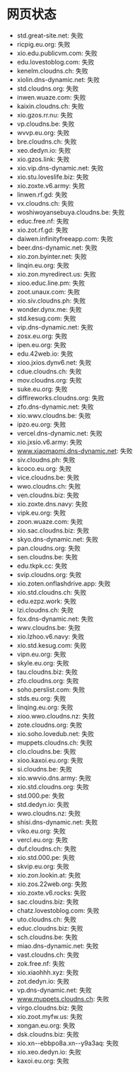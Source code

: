 # 网页状态
- std.great-site.net: 失败
- ricpig.eu.org: 失败
- xio.edu.publicvm.com: 失败
- edu.lovestoblog.com: 失败
- kenelm.cloudns.ch: 失败
- xiolin.dns-dynamic.net: 失败
- std.cloudns.org: 失败
- inwen.wuaze.com: 失败
- kaixin.cloudns.ch: 失败
- xio.gzos.rr.nu: 失败
- vp.cloudns.be: 失败
- wvvp.eu.org: 失败
- bre.cloudns.ch: 失败
- xeo.dedyn.io: 失败
- xio.gzos.link: 失败
- xio.vip.dns-dynamic.net: 失败
- xio.stu.loveslife.biz: 失败
- xio.zoxte.v6.army: 失败
- linwen.rf.gd: 失败
- vx.cloudns.ch: 失败
- woshiwoyansebuya.cloudns.be: 失败
- educ.free.nf: 失败
- xio.zot.rf.gd: 失败
- daiwen.infinityfreeapp.com: 失败
- beer.dns-dynamic.net: 失败
- xio.zon.byinter.net: 失败
- linqin.eu.org: 失败
- xio.zon.myredirect.us: 失败
- xioo.educ.line.pm: 失败
- zoot.unaux.com: 失败
- xio.siv.cloudns.ph: 失败
- wonder.dynx.me: 失败
- std.kesug.com: 失败
- vip.dns-dynamic.net: 失败
- zosx.eu.org: 失败
- ipen.eu.org: 失败
- edu.42web.io: 失败
- xioo.jxios.dynv6.net: 失败
- cdue.cloudns.ch: 失败
- mov.cloudns.org: 失败
- suke.eu.org: 失败
- diffireworks.cloudns.org: 失败
- zfo.dns-dynamic.net: 失败
- xio.wwv.cloudns.be: 失败
- ipzo.eu.org: 失败
- vercel.dns-dynamic.net: 失败
- xio.jxsio.v6.army: 失败
- www.xiaomaomi.dns-dynamic.net: 失败
- siv.cloudns.ph: 失败
- kcoco.eu.org: 失败
- vice.cloudns.be: 失败
- wwo.cloudns.ch: 失败
- ven.cloudns.biz: 失败
- xio.zoxte.dns.navy: 失败
- vipk.eu.org: 失败
- zoon.wuaze.com: 失败
- xio.sac.cloudns.biz: 失败
- skyo.dns-dynamic.net: 失败
- pan.cloudns.org: 失败
- sen.cloudns.be: 失败
- edu.tkpk.cc: 失败
- svip.cloudns.org: 失败
- xio.zoten.onflashdrive.app: 失败
- xio.std.cloudns.ch: 失败
- edu.ezpz.work: 失败
- lzi.cloudns.ch: 失败
- fox.dns-dynamic.net: 失败
- wwv.cloudns.be: 失败
- xio.lzhoo.v6.navy: 失败
- xio.std.kesug.com: 失败
- vipn.eu.org: 失败
- skyle.eu.org: 失败
- tau.cloudns.biz: 失败
- zfo.cloudns.org: 失败
- soho.perslist.com: 失败
- stds.eu.org: 失败
- linqing.eu.org: 失败
- xioo.wwo.cloudns.nz: 失败
- zote.cloudns.org: 失败
- xio.soho.lovedub.net: 失败
- muppets.cloudns.ch: 失败
- clo.cloudns.be: 失败
- xioo.kaxoi.eu.org: 失败
- si.cloudns.be: 失败
- xio.wwvio.dns.army: 失败
- xio.std.cloudns.org: 失败
- std.000.pe: 失败
- std.dedyn.io: 失败
- wwo.cloudns.nz: 失败
- shisi.dns-dynamic.net: 失败
- viko.eu.org: 失败
- vercl.eu.org: 失败
- duf.cloudns.ch: 失败
- xio.std.000.pe: 失败
- skvip.eu.org: 失败
- xio.zon.lookin.at: 失败
- xio.zos.22web.org: 失败
- xio.zoxte.v6.rocks: 失败
- sac.cloudns.biz: 失败
- chatz.lovestoblog.com: 失败
- uto.cloudns.ch: 失败
- educ.cloudns.biz: 失败
- sch.cloudns.be: 失败
- miao.dns-dynamic.net: 失败
- vast.cloudns.ch: 失败
- zok.free.nf: 失败
- xio.xiaohhh.xyz: 失败
- zot.dedyn.io: 失败
- vp.dns-dynamic.net: 失败
- www.muppets.cloudns.ch: 失败
- virgo.cloudns.biz: 失败
- xio.zoot.myfw.us: 失败
- xongan.eu.org: 失败
- dsk.cloudns.biz: 失败
- xio.xn--ebbpo8a.xn--y9a3aq: 失败
- xio.xeo.dedyn.io: 失败
- kaxoi.eu.org: 失败
